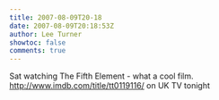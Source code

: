 ```yaml
---
title: 2007-08-09T20-18
date: 2007-08-09T20:18:53Z
author: Lee Turner
showtoc: false
comments: true
---
```


Sat watching The Fifth Element - what a cool film. http://www.imdb.com/title/tt0119116/ on UK TV tonight

